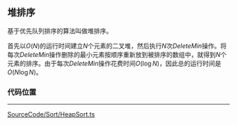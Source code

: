 <!-- @format -->

## 堆排序

基于优先队列排序的算法叫做堆排序。

首先以$O(N)$的运行时间建立$N$个元素的二叉堆，然后执行$N$次$DeleteMin$操作。将每次$DeleteMin$操作删除的最小元素按顺序重新放到被排序的数组中，就得到$N$个元素的排序。由于每次$DeleteMin$操作花费时间$O(\log N)$，因此总的运行时间是$O(N\log N)$。

### 代码位置

---

[SourceCode/Sort/HeapSort.ts](../../../../SourceCode/Sort/HeapSort.ts)

